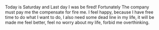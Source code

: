 Today is Saturday and Last day I was be fired! Fortunately The company must pay me the compensate for fire me. I feel happy, because I have free time to do what I want to do, I also need some dead line in my life, it will be made me feel better, feel no worry about my life, forbid me overthinking.
